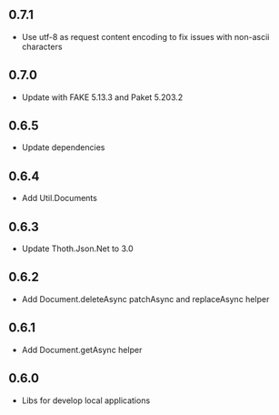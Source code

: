 ## 0.7.1
* Use utf-8 as request content encoding to fix issues with non-ascii characters

## 0.7.0
* Update with FAKE 5.13.3 and Paket 5.203.2

## 0.6.5
* Update dependencies

## 0.6.4
* Add Util.Documents

## 0.6.3
* Update Thoth.Json.Net to 3.0

## 0.6.2
* Add Document.deleteAsync patchAsync and replaceAsync helper

## 0.6.1
* Add Document.getAsync helper

## 0.6.0
* Libs for develop local applications